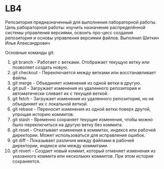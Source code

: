 # LB4
Репозитория предназначенный для выполнения лабораторной работы. Цель рабораторной работы: изучить назначение распределённой системы управления версиями, освоить про-цесс создания репозитория и основы управления версиями файлов. Выполнил Шиткин Илья Александрович

Основные команды git:
1) git branch - Работает с ветками. Отображает текущую ветку или позволяет создать новую.
2) git checkout - Переключается между ветками или восстанавливает файлы.
3) git merge - Объединяет изменения из одной ветки в другую.
4) git pull - Загружает изменения из удаленного репозитория и автоматически сливает их с текущей веткой.
5) git fetch - Загружает изменения из удаленного репозитория, но не объединяет их с локальной веткой.
6) git rebase - Переносит изменения из одной ветки поверх другой, упрощая историю коммитов.
7) git stash - Временно сохраняет текущие изменения, чтобы можно было переключиться на другую ветку без коммита.
8) git reset - Откатывает изменения в коммитах, индексе или рабочей директории. Может использоваться для исправления ошибок.
9) git diff - Показывает различия между файлами в рабочей директории, индексе или между коммитами.
10) git revert - Создает новый коммит, который отменяет изменения из указанного коммита или нескольких коммитов. При этом история сохраняется.